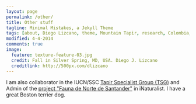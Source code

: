 ```yaml
---
layout: page
permalink: /other/
title: Other stuff
tagline: Minimal Mistakes, a Jekyll Theme
tags: [about, Diego Lizcano, theme, Mountain Tapir, research, Colombia, Paramo]
modified: 4-4-2014
comments: true
image:
  feature: texture-feature-03.jpg
  credit: Fall in Silver Spring, MD, USA. Diego J. Lizcano
  creditlink: http://500px.com/dlizcano
---
```

I am also collaborator in the IUCN/SSC [Tapir Specialist Group (TSG)](http://www.tapirs.org/) and Admin of the [project "Fauna de Norte de Santander"](http://www.inaturalist.org/projects/fauna-de-norte-de-santander) in iNaturalist. 
I have a great Boston terrier dog.
